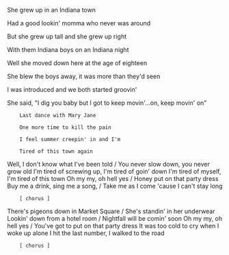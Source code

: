 
She grew up in an Indiana town

Had a good lookin' momma who never was around

But she grew up tall and she grew up right

With them Indiana boys on an Indiana night



Well she moved down here at the age of eighteen

She blew the boys away, it was more than they'd seen

I was introduced and we both started groovin'

She said, "I dig you baby but I got to keep movin'...on, keep movin' on"


		Last dance with Mary Jane

		One more time to kill the pain

		I feel summer creepin' in and I'm

		Tired of this town again


Well, I don't know what I've been told / You never slow down, you never grow old
I'm tired of screwing up, I'm tired of goin' down
I'm tired of myself, I'm tired of this town
Oh my my, oh hell yes / Honey put on that party dress
Buy me a drink, sing me a song, / Take me as I come 'cause I can't stay long

		[ chorus ]

There's pigeons down in Market Square / She's standin' in her underwear
Lookin' down from a hotel room / Nightfall will be comin' soon
Oh my my, oh hell yes / You've got to put on that party dress
It was too cold to cry when I woke up alone
I hit the last number, I walked to the road

		[ chorus ]
